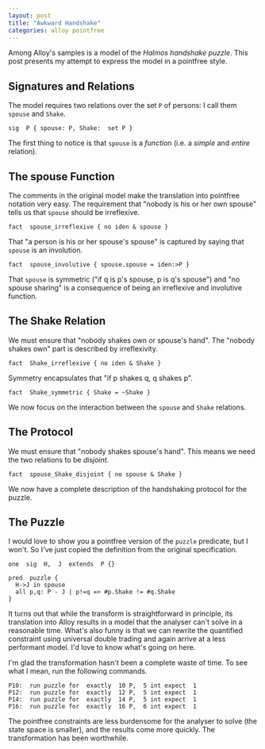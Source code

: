 ```yaml
---
layout: post
title: "Awkward Handshake"
categories: alloy pointfree
---
```


Among Alloy's samples is a model of the *Halmos handshake puzzle*. This post presents my attempt to express the model in a pointfree style.

## Signatures and Relations

The model requires two relations over the set `P` of persons: I call them `spouse` and `Shake`.

```alloy
sig  P { spouse: P, Shake:  set P }
```

The first thing to notice is that `spouse` is a *function* (i.e. a *simple* and *entire* relation).

## The spouse Function

The comments in the original model make the translation into pointfree notation very easy. The requirement that "nobody is his or her own spouse" tells us that `spouse` should be irreflexive.

```alloy
fact  spouse_irreflexive { no iden & spouse }
```

That "a person is his or her spouse's spouse" is captured by saying that `spouse` is an involution.

```alloy
fact  spouse_involutive { spouse.spouse = iden:>P }
```

That `spouse` is symmetric ("if q is p's spouse, p is q's spouse") and "no spouse sharing" is a consequence of being an irreflexive and involutive function.

## The Shake Relation

We must ensure that "nobody shakes own or spouse's hand". The "nobody shakes own" part is described by irreflexivity.

```alloy
fact  Shake_irreflexive { no iden & Shake }
```

Symmetry encapsulates that "if p shakes q, q shakes p".

```alloy
fact  Shake_symmetric { Shake = ~Shake }
```

We now focus on the interaction between the `spouse` and `Shake` relations.

## The Protocol

We must ensure that "nobody shakes spouse's hand". This means we need the two relations to be *disjoint*.

```alloy
fact  spouse_Shake_disjoint { no spouse & Shake }
```

We now have a complete description of the handshaking protocol for the puzzle.

## The Puzzle

I would love to show you a pointfree version of the `puzzle` predicate, but I won't. So I've just copied the definition from the original specification.

```alloy
one  sig  H,  J  extends  P {}

pred  puzzle {
  H->J in spouse
  all p,q: P - J | p!=q => #p.Shake != #q.Shake
}

```

It turns out that while the transform is straightforward in principle, its translation into Alloy results in a model that the analyser can't solve in a reasonable time. What's also funny is that we can rewrite the quantified constraint using universal double trading and again arrive at a less performant model. I'd love to know what's going on here.


I'm glad the transformation hasn't been a complete waste of time. To see what I mean, run the following commands.

```alloy
P10:  run puzzle for  exactly  10 P,  5 int expect  1
P12:  run puzzle for  exactly  12 P,  5 int expect  1
P14:  run puzzle for  exactly  14 P,  5 int expect  1
P16:  run puzzle for  exactly  16 P,  6 int expect  1
```

The pointfree constraints are less burdensome for the analyser to solve (the state space is smaller), and the results come more quickly.  The transformation has been worthwhile.